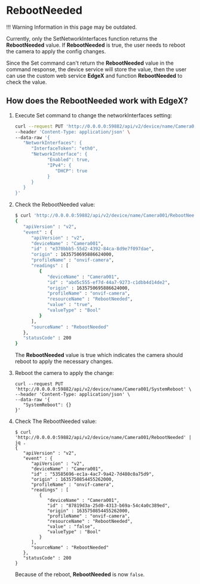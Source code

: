 # RebootNeeded

!!! Warning
      Information in this page may be outdated.

Currently, only the SetNetworkInterfaces function returns the **RebootNeeded** value. If **RebootNeeded** is true, the user needs to reboot the camera to apply the config changes.

Since the Set command can't return the **RebootNeeded** value in the command response, the device service will store the value, then the user can use the custom web service **EdgeX** and function **RebootNeeded** to check the value.

## How does the RebootNeeded work with EdgeX?


1. Execute Set command to change the networkInterfaces setting:
   ```bash
   curl --request PUT 'http://0.0.0.0:59882/api/v2/device/name/Camera001/NetworkInterfaces' \
   --header 'Content-Type: application/json' \
   --data-raw '{
      "NetworkInterfaces": {
         "InterfaceToken": "eth0",
         "NetworkInterface": {
               "Enabled": true,
               "IPv4": {
                  "DHCP": true
               }
         } 
      }
   }'
   ```
2. Check the RebootNeeded value:
   ```bash
   $ curl 'http://0.0.0.0:59882/api/v2/device/name/Camera001/RebootNeeded' | jq .
   {
      "apiVersion" : "v2",
      "event" : {
         "apiVersion" : "v2",
         "deviceName" : "Camera001",
         "id" : "e370bbb5-55d2-4392-84ca-8d9e7f097dae",
         "origin" : 1635750695886624000,
         "profileName" : "onvif-camera",
         "readings" : [
            {
               "deviceName" : "Camera001",
               "id" : "abd5c555-ef7d-44a7-9273-c1dbb4d14de2",
               "origin" : 1635750695886624000,
               "profileName" : "onvif-camera",
               "resourceName" : "RebootNeeded",
               "value" : "true",
               "valueType" : "Bool"
            }
         ],
         "sourceName" : "RebootNeeded"
      },
      "statusCode" : 200
   }
   ```
   The **RebootNeeded** value is true which indicates the camera should reboot to apply the necessary changes.

3. Reboot the camera to apply the change:
   ```shell
   curl --request PUT 'http://0.0.0.0:59882/api/v2/device/name/Camera001/SystemReboot' \
   --header 'Content-Type: application/json' \
   --data-raw '{
      "SystemReboot": {}
   }'
   ```

4. Check The RebootNeeded value:
   ```shell
   $ curl 'http://0.0.0.0:59882/api/v2/device/name/Camera001/RebootNeeded' | jq .
   {
      "apiVersion" : "v2",
      "event" : {
         "apiVersion" : "v2",
         "deviceName" : "Camera001",
         "id" : "53585696-ec1a-4ac7-9a42-7d480c0a75d9",
         "origin" : 1635750854455262000,
         "profileName" : "onvif-camera",
         "readings" : [
            {
               "deviceName" : "Camera001",
               "id" : "87819d3a-25d0-4313-b69a-54c4a0c389ed",
               "origin" : 1635750854455262000,
               "profileName" : "onvif-camera",
               "resourceName" : "RebootNeeded",
               "value" : "false",
               "valueType" : "Bool"
            }
         ],
         "sourceName" : "RebootNeeded"
      },
      "statusCode" : 200
   }
   ```
   Because of the reboot, **RebootNeeded** is now `false`.
